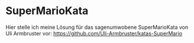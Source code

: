 # SuperMarioKata


Hier stelle ich meine Lösung für das sagenumwobene SuperMarioKata von Uli Armbruster vor: https://github.com/Uli-Armbruster/katas-SuperMario
